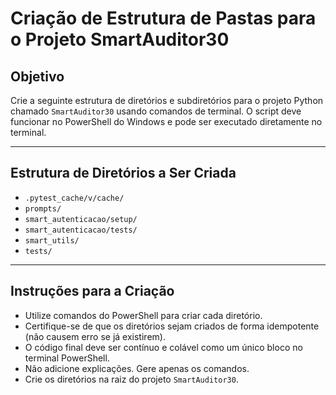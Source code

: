 #  Criação de Estrutura de Pastas para o Projeto SmartAuditor30

##  Objetivo

Crie a seguinte estrutura de diretórios e subdiretórios para o projeto Python chamado `SmartAuditor30` usando comandos de terminal.
O script deve funcionar no PowerShell do Windows e pode ser executado diretamente no terminal.

---

##  Estrutura de Diretórios a Ser Criada

- `.pytest_cache/v/cache/`
- `prompts/`
- `smart_autenticacao/setup/`
- `smart_autenticacao/tests/`
- `smart_utils/`
- `tests/`

---

##  Instruções para a Criação

- Utilize comandos do PowerShell para criar cada diretório.
- Certifique-se de que os diretórios sejam criados de forma idempotente (não causem erro se já existirem).
- O código final deve ser contínuo e colável como um único bloco no terminal PowerShell.
- Não adicione explicações. Gere apenas os comandos.
- Crie os diretórios na raiz do projeto `SmartAuditor30`.
